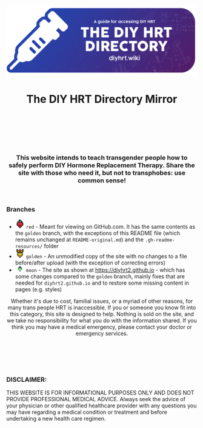 [![readmebanner](https://raw.githubusercontent.com/diyhrt2/diyhrt2.github.io/red/images/readmebanner.png)](#)
<h1 align="center">The DIY HRT Directory Mirror </br> 
<br/><br/></h1>

<br/>
<h3 align="center">This website intends to teach transgender people how to safely perform DIY Hormone Replacement Therapy. Share the site with those who need it, but not to transphobes: use common sense!</h3>
<br/>

### Branches
* <img src="https://raw.githubusercontent.com/diyhrt2/diyhrt2.github.io/red/.gh-readme-resources/red.png" height="24"> `red` - Meant for viewing on GitHub.com. It has the same contents as the `golden` branch, with the exceptions of this README file (which remains unchanged at `README-original.md`) and the `.gh-readme-resources/` folder
* <img src="https://raw.githubusercontent.com/diyhrt2/diyhrt2.github.io/red/.gh-readme-resources/golden.png" height="24"> `golden` - An unmodified copy of the site with no changes to a file before/after upload (with the exception of correcting errors)
* <img src="https://raw.githubusercontent.com/diyhrt2/diyhrt2.github.io/red/.gh-readme-resources/moon.gif" height="16" width="24"> `moon` - The site as shown at https://diyhrt2.github.io - which has some changes compared to the `golden` branch, mainly fixes that are needed for `diyhrt2.github.io` and to restore some missing content in pages (e.g. styles)

<p align="center">
Whether it's due to cost, familial issues, or a myriad of other reasons, for many trans people HRT is inaccessible. If you or someone you know fit into this category, this site is designed to help. Nothing is sold on the site, and we take no responsibility for what you do with the information shared. If you think you may have a medical emergency, please contact your doctor or emergency services.<br/><br/></p>

##

<br/>
<br/>

### DISCLAIMER:
 THIS WEBSITE IS FOR INFORMATIONAL PURPOSES ONLY AND DOES NOT PROVIDE PROFESSIONAL MEDICAL ADVICE. Always seek the advice of your physician or other qualified healthcare provider with any questions you may have regarding a medical condition or treatment and before undertaking a new health care regimen.

